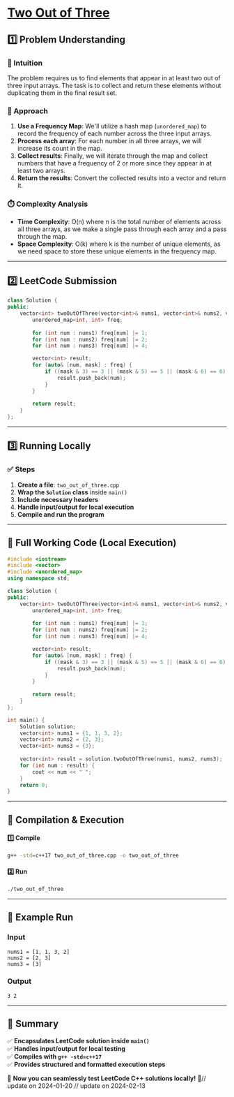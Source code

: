 # **[Two Out of Three](https://leetcode.com/problems/two-out-of-three/description/)**  

## **1️⃣ Problem Understanding**  
### **📌 Intuition**  
The problem requires us to find elements that appear in at least two out of three input arrays. The task is to collect and return these elements without duplicating them in the final result set. 

### **🚀 Approach**  
1. **Use a Frequency Map**: We'll utilize a hash map (`unordered_map`) to record the frequency of each number across the three input arrays.
2. **Process each array**: For each number in all three arrays, we will increase its count in the map.
3. **Collect results**: Finally, we will iterate through the map and collect numbers that have a frequency of 2 or more since they appear in at least two arrays.
4. **Return the results**: Convert the collected results into a vector and return it.

### **⏱️ Complexity Analysis**  
- **Time Complexity**: O(n) where n is the total number of elements across all three arrays, as we make a single pass through each array and a pass through the map.
- **Space Complexity**: O(k) where k is the number of unique elements, as we need space to store these unique elements in the frequency map.

---  

## **2️⃣ LeetCode Submission**  
```cpp
class Solution {
public:
    vector<int> twoOutOfThree(vector<int>& nums1, vector<int>& nums2, vector<int>& nums3) {
        unordered_map<int, int> freq;
        
        for (int num : nums1) freq[num] |= 1;
        for (int num : nums2) freq[num] |= 2;
        for (int num : nums3) freq[num] |= 4;

        vector<int> result;
        for (auto& [num, mask] : freq) {
            if ((mask & 3) == 3 || (mask & 5) == 5 || (mask & 6) == 6) {
                result.push_back(num);
            }
        }
        
        return result;
    }
};
```  

---  

## **3️⃣ Running Locally**  
### **✅ Steps**  
1. **Create a file**: `two_out_of_three.cpp`  
2. **Wrap the `Solution` class** inside `main()`  
3. **Include necessary headers**  
4. **Handle input/output for local execution**  
5. **Compile and run the program**  

---  

## **📝 Full Working Code (Local Execution)**  
```cpp
#include <iostream>
#include <vector>
#include <unordered_map>
using namespace std;

class Solution {
public:
    vector<int> twoOutOfThree(vector<int>& nums1, vector<int>& nums2, vector<int>& nums3) {
        unordered_map<int, int> freq;
        
        for (int num : nums1) freq[num] |= 1;
        for (int num : nums2) freq[num] |= 2;
        for (int num : nums3) freq[num] |= 4;

        vector<int> result;
        for (auto& [num, mask] : freq) {
            if ((mask & 3) == 3 || (mask & 5) == 5 || (mask & 6) == 6) {
                result.push_back(num);
            }
        }
        
        return result;
    }
};

int main() {
    Solution solution;
    vector<int> nums1 = {1, 1, 3, 2};
    vector<int> nums2 = {2, 3};
    vector<int> nums3 = {3};
    
    vector<int> result = solution.twoOutOfThree(nums1, nums2, nums3);
    for (int num : result) {
        cout << num << " ";
    }
    return 0;
}
```  

---  

## **🔧 Compilation & Execution**  
#### **1️⃣ Compile**  
```bash
g++ -std=c++17 two_out_of_three.cpp -o two_out_of_three
```  

#### **2️⃣ Run**  
```bash
./two_out_of_three
```  

---  

## **🎯 Example Run**  
### **Input**  
```
nums1 = [1, 1, 3, 2]
nums2 = [2, 3]
nums3 = [3]
```  
### **Output**  
```
3 2 
```  

---  

## **📌 Summary**  
✅ **Encapsulates LeetCode solution inside `main()`**  
✅ **Handles input/output for local testing**  
✅ **Compiles with `g++ -std=c++17`**  
✅ **Provides structured and formatted execution steps**  

🚀 **Now you can seamlessly test LeetCode C++ solutions locally!** 🚀// update on 2024-01-20
// update on 2024-02-13
